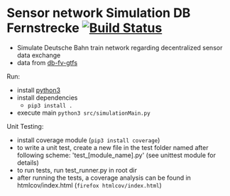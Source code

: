 # Sensor network Simulation DB Fernstrecke [![Build Status](https://travis-ci.org/Bachelorprojekt-2017-DB/sensor_simulation.svg?branch=master)](https://travis-ci.org/Bachelorprojekt-2017-DB/sensor_simulation)

- Simulate Deutsche Bahn train network regarding decentralized sensor data exchange
- data from [db-fv-gtfs](https://github.com/fredlockheed/db-fv-gtfs)

Run:

- install [python3](https://www.python.org)
- install dependencies
  - ``pip3 install .``
- execute main ``python3 src/simulationMain.py``

Unit Testing:

- install coverage module (``pip3 install coverage``)
- to write a unit test, create a new file in the test folder named after following scheme: 'test_[module_name].py' (see unittest module for details)
- to run tests, run test_runner.py in root dir
- after running the tests, a coverage analysis can be found in htmlcov/index.html (``firefox htmlcov/index.html``)

